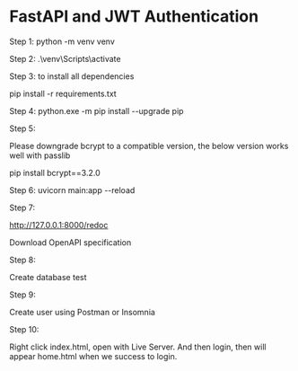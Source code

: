 # FastAPI and JWT Authentication

Step 1:
python -m venv venv

Step 2:
.\venv\Scripts\activate

Step 3: to install all dependencies 

pip install -r requirements.txt

Step 4:
python.exe -m pip install --upgrade pip

Step 5:

Please downgrade bcrypt to a compatible version, the below version works well with passlib

pip install bcrypt==3.2.0

Step 6:
uvicorn main:app --reload

Step 7:

http://127.0.0.1:8000/redoc

Download OpenAPI specification

Step 8:

Create database test 

Step 9:

Create user using Postman or Insomnia

Step 10: 

Right click index.html, open with Live Server. And then login, then will appear home.html when we success to login.